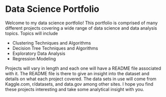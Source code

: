 # Data Science Portfolio
Welcome to my data science portfolio! 
This portfolio is comprised of many different projects covering a wide range of data science and data analysis topics. Topics will include
 - Clustering Techniques and Algorithms
 - Decision Tree Techniques and Algorithms
 - Exploratory Data Analysis
 - Regression Modeling

Projects will vary in length and each one will have a README file associated with it. The README file is there to give an insight into the 
dataset and details on what each project covered. The data sets in use will come from Kaggle.com, r/datasets, and data.gov among other sites.
I hope you find these projects interesting and take some analytical insight with you. 
